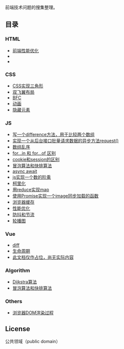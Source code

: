 前端技术问题的搜集整理。

## 目录

### HTML
- [前端性能优化](docs/html/issue-1.md)
- [](docs/html/issue-2.md)
- [](docs/html/issue-3.md)
### CSS
- [CSS实现三角形](docs/css/issue-1.md)
- [双飞翼布局](docs/css/issue-2.md)
- [BFC](docs/css/issue-3.md)
- [动画](docs/css/issue-3.md)
- [隐藏元素](docs/css/issue-4.md)
### JS
- [写一个difference方法，用于比较两个数组](docs/js/issue-1.md)
- [实现一个从后台接口批量请求数据的异步方法request()](docs/js/issue-2.md)
- [数组乱序](docs/js/issue-3.md)
- [for...in 和 for...of 区别](docs/js/issue-4.md)
- [cookie和session的区别](docs/js/issue-5.md)
- [冒泡算法和快排算法](docs/js/issue-6.md)
- [async await](docs/js/issue-6.md)
- [js实现一个数的阶乘](docs/js/issue-7.md)
- [柯里化](docs/js/issue-8.md)
- [用reduce实现map](docs/js/issue-9.md)
- [使用Promise实现一个image同步加载的函数](docs/js/issue-10.md)
- [浏览器缓存](docs/js/issue-11.md)
- [性能优化](docs/js/issue-12.md)
- [防抖和节流](docs/js/issue-13.md)
- [轮播图](docs/js/issue-14.md)

### Vue
- [diff](docs/vue/issue-1.md)
- [生命周期](docs/vue/issue-2.md)
- [此文档仅作占位，尚无实际内容](docs/vue/issue-3.md)

### Algorithm
- [Dijkstra算法](docs/algorithm/issue-1.md)
- [冒泡算法和快排算法](docs/algorithm/issue-2.md)

### Others
- [浏览器DOM渲染过程](docs/others/issue-1.md)

## License

公共领域（public domain）
